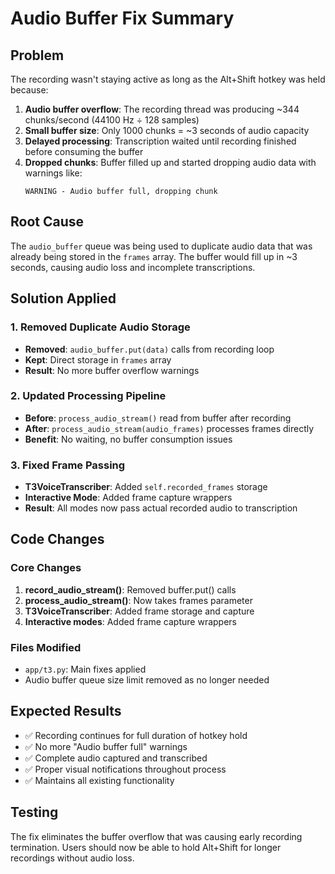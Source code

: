 # Audio Buffer Fix Summary

## Problem
The recording wasn't staying active as long as the Alt+Shift hotkey was held because:

1. **Audio buffer overflow**: The recording thread was producing ~344 chunks/second (44100 Hz ÷ 128 samples)
2. **Small buffer size**: Only 1000 chunks = ~3 seconds of audio capacity  
3. **Delayed processing**: Transcription waited until recording finished before consuming the buffer
4. **Dropped chunks**: Buffer filled up and started dropping audio data with warnings like:
   ```
   WARNING - Audio buffer full, dropping chunk
   ```

## Root Cause
The `audio_buffer` queue was being used to duplicate audio data that was already being stored in the `frames` array. The buffer would fill up in ~3 seconds, causing audio loss and incomplete transcriptions.

## Solution Applied

### 1. Removed Duplicate Audio Storage
- **Removed**: `audio_buffer.put(data)` calls from recording loop
- **Kept**: Direct storage in `frames` array
- **Result**: No more buffer overflow warnings

### 2. Updated Processing Pipeline
- **Before**: `process_audio_stream()` read from buffer after recording
- **After**: `process_audio_stream(audio_frames)` processes frames directly
- **Benefit**: No waiting, no buffer consumption issues

### 3. Fixed Frame Passing
- **T3VoiceTranscriber**: Added `self.recorded_frames` storage
- **Interactive Mode**: Added frame capture wrappers
- **Result**: All modes now pass actual recorded audio to transcription

## Code Changes

### Core Changes
1. **record_audio_stream()**: Removed buffer.put() calls
2. **process_audio_stream()**: Now takes frames parameter  
3. **T3VoiceTranscriber**: Added frame storage and capture
4. **Interactive modes**: Added frame capture wrappers

### Files Modified
- `app/t3.py`: Main fixes applied
- Audio buffer queue size limit removed as no longer needed

## Expected Results
- ✅ Recording continues for full duration of hotkey hold
- ✅ No more "Audio buffer full" warnings  
- ✅ Complete audio captured and transcribed
- ✅ Proper visual notifications throughout process
- ✅ Maintains all existing functionality

## Testing
The fix eliminates the buffer overflow that was causing early recording termination. Users should now be able to hold Alt+Shift for longer recordings without audio loss. 